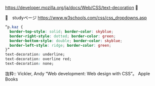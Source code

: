 https://developer.mozilla.org/ja/docs/Web/CSS/text-decoration 🔴

🔴　studyページ
https://www.w3schools.com/css/css_dropdowns.asp

```css
“p.kaz {
  border-top-style: solid; border-color: skyblue;
  border-right-style: dotted; border-color: green;
  border-bottom-style: double; border-color: skyblue;
  border-left-style: ridge; border-color: green;
}”
text-decoration: underline;
text-decoration: overline red;
text-decoration: none;
```

抜粋:: Vickler, Andy  “Web development: Web design with CSS”。 Apple Books  
